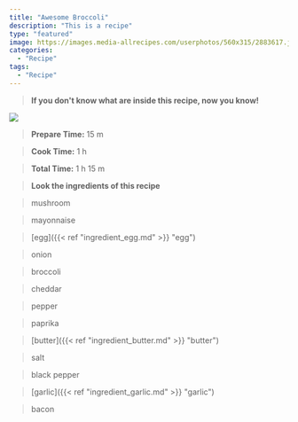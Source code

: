 ```yaml
---
title: "Awesome Broccoli"
description: "This is a recipe"
type: "featured"
image: https://images.media-allrecipes.com/userphotos/560x315/2883617.jpg
categories: 
  - "Recipe"
tags: 
  - "Recipe"
---
```



>**If you don't know what are inside this recipe, now you know!**

![](../images/Recipes-Banner.jpg)
> **Prepare Time:** 15 m


> **Cook Time:** 1 h


> **Total Time:** 1 h 15 m

> **Look the ingredients of this recipe**

> mushroom

> mayonnaise

> [egg]({{< ref "ingredient_egg.md" >}} "egg")

> onion

> broccoli

> cheddar

> pepper

> paprika

> [butter]({{< ref "ingredient_butter.md" >}} "butter")

> salt

> black pepper

> [garlic]({{< ref "ingredient_garlic.md" >}} "garlic")

> bacon

